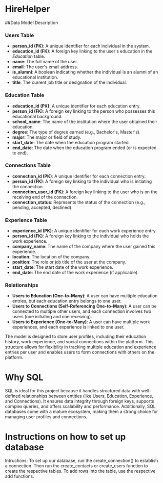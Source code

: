 # HireHelper

##Data Model Description
### Users Table
- **person_id (PK)**: A unique identifier for each individual in the system.
- **education_id (FK)**: A foreign key linking to the user's education in the *Education* table.
- **name**: The full name of the user.
- **email**: The user's email address.
- **is_alumni**: A boolean indicating whether the individual is an alumni of an educational institution.
- **title**: The current job title or designation of the individual.

### Education Table
- **education_id (PK)**: A unique identifier for each education entry.
- **person_id (FK)**: A foreign key linking to the person who possesses this educational background.
- **school_name**: The name of the institution where the user obtained their education.
- **degree**: The type of degree earned (e.g., Bachelor's, Master's).
- **major**: The major or field of study.
- **start_date**: The date when the education program started.
- **end_date**: The date when the education program ended (or is expected to end).

### Connections Table
- **connection_id (PK)**: A unique identifier for each connection entry.
- **person_id (FK)**: A foreign key linking to the individual who is initiating the connection.
- **connection_user_id (FK)**: A foreign key linking to the user who is on the receiving end of the connection.
- **connection_status**: Represents the status of the connection (e.g., pending, accepted, declined).

### Experience Table
- **experience_id (PK)**: A unique identifier for each work experience entry.
- **person_id (FK)**: A foreign key linking to the individual who holds the work experience.
- **company_name**: The name of the company where the user gained this experience.
- **location**: The location of the company.
- **position**: The role or job title of the user at the company.
- **start_date**: The start date of the work experience.
- **end_date**: The end date of the work experience (if applicable).

### Relationships
- **Users to Education (One-to-Many)**: A user can have multiple education entries, but each education entry belongs to one user.
- **Users to Connections (Self-Referencing One-to-Many)**: A user can be connected to multiple other users, and each connection involves two users (one initiating and one receiving).
- **Users to Experience (One-to-Many)**: A user can have multiple work experiences, and each experience is linked to one user.

The model is designed to store user profiles, including their education history, work experience, and social connections within the platform. This structure allows for flexibility in tracking multiple education and experience entries per user and enables users to form connections with others on the platform.

# Why SQL
SQL is ideal for this project because it handles structured data with well-defined relationships between entities (like Users, Education, Experience, and Connections). It ensures data integrity through foreign keys, supports complex queries, and offers scalability and performance. Additionally, SQL databases come with a mature ecosystem, making them a strong choice for managing user profiles and connections.

# Instructions on how to set up database
Intructions: To set up our database, run the create_connection() to establish a connection. Then run the create_contacts or create_users function to create the respective tables. To add rows into the table, use the respective add functions.
